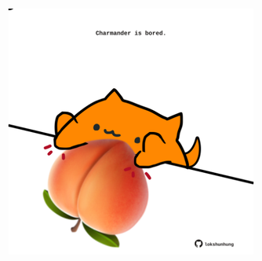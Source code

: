 <!-- built at 16/03/2025, 13:03:51 UTC -->
<p align="center">
  <img width="500" height="500" src="./ReadmeImage.svg">
</p>
